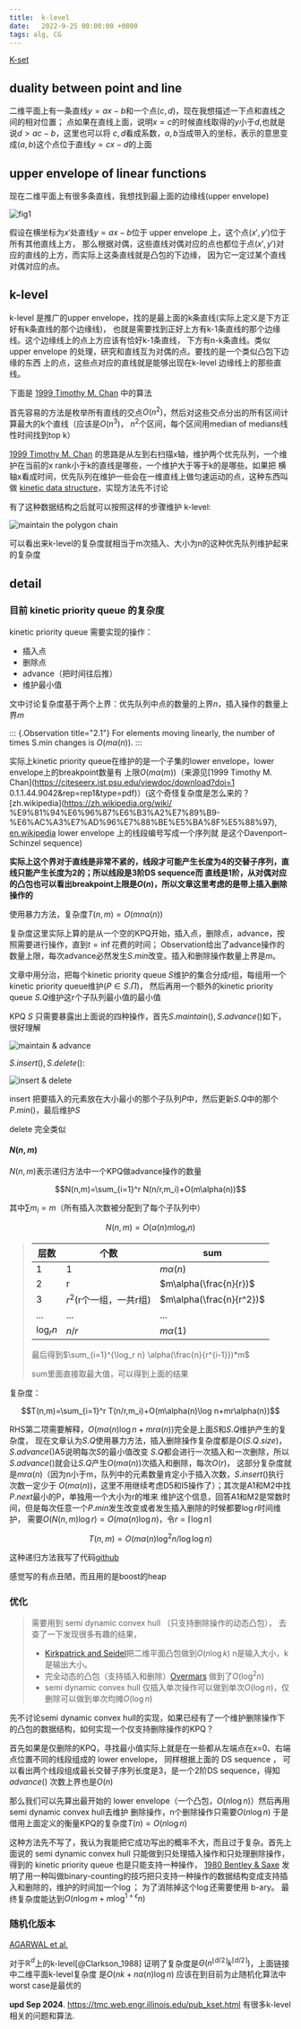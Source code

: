 ```yaml
---
title:  k-level
date:   2022-9-25 00:00:00 +0800
tags: alg, CG
---
```


[K-set](https://en.wikipedia.org/wiki/K-set_(geometry))

## duality between point and line

二维平面上有一条直线$y=ax-b$和一个点$(c,d)$，现在我想描述一下点和直线之间的相对位置；
点如果在直线上面，说明$x=c$的时候直线取得的$y$小于$d$,也就是说$d>ac-b$，这里也可以将
$c,d$看成系数，$a,b$当成带入的坐标，表示的意思变成$(a,b)$这个点位于直线$y=cx-d$的上面

## upper envelope of linear functions

现在二维平面上有很多条直线，我想找到最上面的边缘线(upper envelope)

![fig1](/images/k-level/fig1.svg)

假设在横坐标为$x'$处直线$y=ax-b$位于 upper envelope 上，这个点$(x',y')$位于所有其他直线上方，
那么根据对偶，这些直线对偶对应的点也都位于点$(x',y')$对应的直线的上方，而实际上这条直线就是凸包的下边缘，
因为它一定过某个直线对偶对应的点。

## k-level

k-level 是推广的upper envelope，找的是最上面的k条直线(实际上定义是下方正好有k条直线的那个边缘线)，
也就是需要找到正好上方有k-1条直线的那个边缘线。这个边缘线上的点上方应该有恰好k-1条直线，
下方有n-k条直线。类似upper envelope 的处理，研究和直线互为对偶的点。要找的是一个类似凸包下边缘的东西
上的点，这些点对应的直线就是能够出现在k-level 边缘线上的那些直线。

下面是
[1999 Timothy M. Chan](https://citeseerx.ist.psu.edu/viewdoc/download?doi=10.1.1.44.9042&rep=rep1&type=pdf)
中的算法

首先容易的方法是枚举所有直线的交点$O(n^2)$，然后对这些交点分出的所有区间计算最大的k个直线（应该是$O(n^3)$，
$n^2$个区间，每个区间用median of medians线性时间找到top k）

[1999 Timothy M. Chan](https://citeseerx.ist.psu.edu/viewdoc/download?doi=10.1.1.44.9042&rep=rep1&type=pdf)
的思路是从左到右扫描x轴，维护两个优先队列，一个维护在当前的x rank小于k的直线是哪些，一个维护大于等于k的是哪些。如果把
横轴x看成时间，优先队列在维护一些会在一维直线上做匀速运动的点，这种东西叫做
[kinetic data structure](https://en.wikipedia.org/wiki/Kinetic_data_structure)，实现方法先不讨论

有了这种数据结构之后就可以按照这样的步骤维护 k-level:

![maintain the polygon chain](/images/k-level/fig2.jpg)

可以看出来k-level的复杂度就相当于m次插入、大小为n的这种优先队列维护起来的复杂度
## detail

### 目前 kinetic priority queue 的复杂度

kinetic priority queue 需要实现的操作：
- 插入点
- 删除点
- advance（把时间往后推）
- 维护最小值

文中讨论复杂度基于两个上界：优先队列中点的数量的上界$n$，插入操作的数量上界$m$

::: {.Observation title="2.1"}
For elements moving linearly, the number of times S.min changes is $O(m\alpha(n))$.
:::

实际上kinetic priority queue在维护的是一个子集的lower envelope，lower envelope上的breakpoint数量有
上限$O(m\alpha(m))$（来源见[1999 Timothy M. Chan](https://citeseerx.ist.psu.edu/viewdoc/download?doi=1
0.1.1.44.9042&rep=rep1&type=pdf)）(这个奇怪复杂度是怎么来的？[zh.wikipedia](https://zh.wikipedia.org/wiki/
%E9%81%94%E6%96%87%E6%B3%A2%E7%89%B9-%E6%AC%A3%E7%AD%96%E7%88%BE%E5%BA%8F%E5%88%97), [en.wikipedia](
https://en.wikipedia.org/wiki/Davenport%E2%80%93Schinzel_sequence) lower envelope 上的线段编号写成一个序列就
是这个Davenport–Schinzel sequence)

**实际上这个界对于直线是非常不紧的，线段才可能产生长度为4的交替子序列，直线只能产生长度为2的；所以线段是3阶DS sequence而
直线是1阶，从对偶对应的凸包也可以看出breakpoint上限是$O(n)$，所以文章这里考虑的是带上插入删除操作的**

<!-- *先考虑直接做这些操作的复杂度，我感觉插入删除操作比较少，推时间比较多。求lower envelope相当于凸包$O(n\log n)$，插入
删除主要影响advance操作，我觉得需要维护每个直线下一次出现交点是什么时候，这个东西可以用$O(n^2)$时间预处理；
或者说把整个kpq当成一个有序数组，按照在当前时间（横坐标）下的值（纵坐标）排序，advance只会交换其中
两个元素的位置，插入删除会影响插入位置和相邻位置的交点时间，这样貌似插入删除$O(n)$其他操作$O(1)$?* -->

使用暴力方法，复杂度$T(n,m)=O(mn\alpha(n))$

复杂度这里实际上算的是从一个空的KPQ开始，插入点，删除点，advance，按照需要进行操作，直到$t=\inf$花费的时间；
Observation给出了advance操作的数量上限，每次advance必然发生$S.min$改变。插入和删除操作数量上界是$m$。

文章中用分治，把每个kinetic priority queue $S$维护的集合分成$r$组，每组用一个kinetic priority queue维护($P\in S.\Pi$)，
然后再用一个额外的kinetic priority queue $S.Q$维护这r个子队列最小值的最小值

KPQ $S$ 只需要暴露出上面说的四种操作，首先$S.maintain(),S.advance()$如下，很好理解

![maintain & advance](/images/k-level/fig3.jpg)

$S.insert(),S.delete()$:

![insert & delete](/images/k-level/fig4.jpg)

insert 把要插入的元素放在大小最小的那个子队列$P$中，然后更新$S.Q$中的那个$P.min()$，最后维护$S$

delete 完全类似

#### $N(n,m)$

$N(n,m)$表示递归方法中一个KPQ做advance操作的数量

$$N(n,m)=\sum_{i=1}^r  N(n/r,m_i)+O(m\alpha(n))$$

其中$\sum m_i=m$（所有插入次数被分配到了每个子队列中）

$$N(n,m)=O(\alpha(n) m\log_r n)$$


> |  层数  | 个数  | sum  |
> |  ----  | ----  | ----  |
> | 1  | 1 | $m\alpha(n)$ |
> | 2  | r | $m\alpha(\frac{n}{r})$ |
> | 3  | $r^2$(r个一组，一共r组) | $m\alpha(\frac{n}{r^2})$ |
> |...|...|...|
> | $\log_r n$  | $n/r$ | $m\alpha(1)$ |
> 
> 最后得到$\sum_{i=1}^{\log_r n} \alpha(\frac{n}{r^{i-1}})*m$
> 
> sum里面直接取最大值，可以得到上面的结果

复杂度：

$$T(n,m)=\sum_{i=1}^r  T(n/r,m_i)+O(m\alpha(n)\log n+mr\alpha(n))$$

RHS第二项需要解释，$O(m\alpha(n)\log n+mr\alpha(n))$完全是上面$S$和$S.Q$维护产生的复杂度，
现在文章认为$S.Q$使用暴力方法，插入删除操作复杂度都是$O(S.Q.size)$，$S.advance()$A5说明每次$S$的最小值改变
$S.Q$都会进行一次插入和一次删除，所以$S.advance()$就会让$S.Q$产生$O(m\alpha(n))$次插入和删除，每次$O(r)$，
这部分复杂度就是$mr\alpha(n)$（因为n小于m，队列中的元素数量肯定小于插入次数，$S.insert()$执行次数一定少于
$O(m\alpha(n))$，这里不用继续考虑D5和I5操作了）；其次是A1和M2中找$P.next$最小的P，单独用一个大小为r的堆来
维护这个信息，回答A1和M2是常数时间，但是每次任意一个$P.min$发生改变或者发生插入删除的时候都要$\log r$时间维护，
需要$O(N(n,m)\log r)=O(m\alpha(n)\log n)$，令$r=\lceil \log n\rceil$

$$T(n,m)=O(m\alpha(n)\log^2 n/\log \log n)$$

这种递归方法我写了代码[github](https://github.com/congyu711/k-level)

感觉写的有点丑陋，而且用的是boost的heap

### 优化

> 需要用到 semi dynamic convex hull （只支持删除操作的动态凸包）， 去查了一下发现很多有趣的结果，
> - [Kirkpatrick and Seidel](https://www.cs.princeton.edu/~chazelle/temp/451/451-2019/KirkSeidel.pdf)把二维平面凸包做到$O(n\log k)$ n是输入大小，k是输出大小。
> - 完全动态的凸包（支持插入和删除）[Overmars](https://www.sciencedirect.com/science/article/pii/002200008190012X) 做到了$O(\log^2 n)$
> - semi dynamic convex hull 仅插入单次操作可以做到单次$O(\log n)$，仅删除可以做到单次均摊$O(\log n)$

先不讨论semi dynamic convex hull的实现，如果已经有了一个维护删除操作下的凸包的数据结构，如何实现一个仅支持删除操作的KPQ？

首先如果是仅删除的KPQ，寻找最小值实际上就是在一些都从左端点在x=0、右端点位置不同的线段组成的 lower envelope，
同样根据上面的 DS sequence ， 可以看出两个线段组成最长交替子序列长度是3，是一个2阶DS sequence，得知$advance()$
次数上界也是$O(n)$

那么我们可以先算出最开始的 lower envelope（一个凸包，$O(n\log n)$）然后再用semi dynamic convex hull去维护
删除操作，n个删除操作只需要$O(n\log n)$ 于是借用上面定义的衡量KPQ的复杂度$T(n)=O(n\log n)$

这种方法先不写了，我认为我能把它成功写出的概率不大，而且过于复杂。首先上面说的 semi dynamic convex hull 只能做到只处理插入操作和只处理删除操作，
得到的 kinetic priority queue 也是只能支持一种操作，
[1980 Bentley & Saxe](https://www.sciencedirect.com/science/article/abs/pii/0196677480900152) 
发明了用一种叫做binary-counting的技巧把只支持一种操作的数据结构变成支持插入和删除的，维护的时间加一个$\log$；
为了消除掉这个$\log$还需要使用 b-ary。
最终复杂度能达到$O(n\log m+m\log^{1+\epsilon}n)$

### 随机化版本

[AGARWAL et al.](https://users.cs.duke.edu/~pankaj/publications/papers/k-vor.pdf)

对于$\mathbb{R}^d$上的k-level[@Clarkson_1988]
证明了复杂度是$\Theta(n^{\lfloor d/2 \rfloor}k^{\lceil d/2 \rceil})$，上面链接中二维平面k-level复杂度
是$O(nk + n\alpha(n) \log n )$ 应该在到目前为止随机化算法中worst case是最优的

**upd Sep 2024**. <https://tmc.web.engr.illinois.edu/pub_kset.html> 有很多k-level相关的问题和算法.